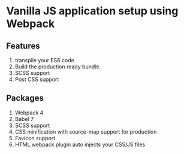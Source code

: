 # Vanilla JS application setup using Webpack

## Features
1. transpile your ES6 code
2. Build the production ready bundle.
3. SCSS support
4. Post CSS support

## Packages
1. Webpack 4
2. Babel 7
3. SCSS support
4. CSS minification with source-map support for production
5. Favicon support
6. HTML webpack plugin auto injects your CSS/JS files
